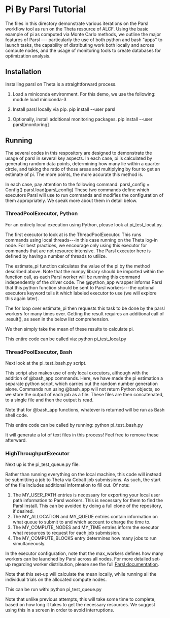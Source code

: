 # Pi By Parsl Tutorial

The files in this directory demonstrate various iterations on the Parsl workflow tool
as run on the Theta resource of ALCF. Using the basic example of pi as computed via
Monte Carlo methods, we outline the major features of Parsl --- particularly the use
of both python and bash "apps" to launch tasks, the capability of distributing work
both locally and across compute nodes, and the usage of monitoring tools to create
databases for optimization analysis.

## Installation

Installing parsl on Theta is a straightforward process.

1. Load a miniconda environment. For this demo, we use the following:
        module load miniconda-3

2. Install parsl locally via pip.
        pip install --user parsl

3. Optionally, install additional monitoring packages.
        pip install --user parsl[monitoring]

## Running

The several codes in this respository are designed to demonstrate the usage of parsl in
several key aspects. In each case, pi is calculated by generating random data points,
determining how many lie within a quarter circle, and taking the ratio of those areas
and multiplying by four to get an estimate of pi. The more points, the more accurate this
method is.

In each case, pay attention to the following command:
    parsl_config = Config()
    parsl.load(parsl_config)
These two commands define which executors Parsl will use to run commands and modifies the
configuration of them appropriately. We speak more about them in detail below.

### ThreadPoolExecutor, Python
For an entirely local execution using Python, please look at pi\_test\_local.py.

The first executor to look at is the ThreadPoolExecutor. This runs commands using local
threads---in this case running on the Theta log-in node. For best practices, we encourage
only using this executor for commands that are not resource intensive. The Parsl executor
here is defined by having a number of threads to utilize.

The estimate\_pi function calculates the value of the pi by the method described above. Note
that the numpy library should be imported within the function call, as each Parsl worker will
be running this command independently of the driver code. The @python\_app wrapper informs
Parsl that this python function should be sent to Parsl workers---the optional executors keyword
tells it which labeled executor to use (we will explore this again later).

The for loop over estimate\_pi then requests this task to be done by the parsl workers for many
times over. Getting the result requires an additional call of .result(), as seen in the below list
comprehension.

We then simply take the mean of these results to calculate pi.

This entire code can be called via:
    python pi_test_local.py

### ThreadPoolExecutor, Bash
Next look at the pi\_test\_bash.py script.

This script also makes use of only local executors, although with the addition of @bash\_app commands.
Here, we have made the pi estimation a separate python script, which carries out the random number
generation alone. Commands run using @bash\_app will not return Python objects, so we store the output
of each job as a file. These files are then concatenated, to a single file and then the output is read.

Note that for @bash\_app functions, whatever is returned will be run as Bash shell code.

This entire code can be called by running:
    python pi_test_bash.py

It will generate a lot of text files in this process! Feel free to remove these afterward.

### HighThroughputExecutor
Next up is the pi\_test\_queue.py file.

Rather than running everything on the local machine, this code will instead be submitting a job to
Theta via Cobalt job submissions. As such, the start of the file includes additional information to
fill out. Of note:

1. The MY\_USER\_PATH entries is necessary for exporting your local user path information to Parsl
workers. This is necessary for them to find the Parsl install. This can be avoided by doing a full clone
of the repository, if desired.
2. The MY\_ALLOCATION and MY\_QUEUE entries contain information on what queue to submit to and which
account to charge the time to.
3. The MY\_COMPUTE\_NODES and MY\_TIME entries inform the executor what resources to request for each
job submission.
4. The MY\_COMPUTE\_BLOCKS entry determines how many jobs to run simultaneously.

In the executor configuration, note that the max\_workers defines how many workers can be launched
by Parsl across all nodes. For more detailed set-up regarding worker distribution, please see the
full [Parsl documentation](parsl.readthedocs.io).

Note that this set-up will calculate the mean locally, while running all the individual trials on
the allocated compute nodes.

This can be run with:
    python pi_test_queue.py

Note that unlike previous attempts, this will take some time to complete, based on how long it takes
to get the necessary resources. We suggest using this in a screen in order to avoid interruptions.
